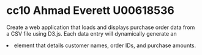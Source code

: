 # cc10 Ahmad Everett U00618536
Create a web application that loads and displays purchase order data from a CSV file using D3.js. Each data entry will dynamically generate an <li> element that details customer names, order IDs, and purchase amounts.
